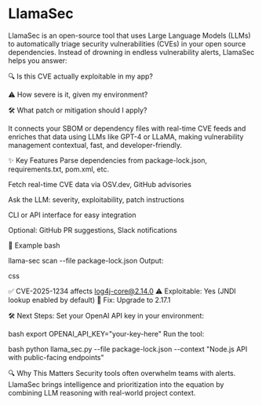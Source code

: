 # LlamaSec
LlamaSec is an open-source tool that uses Large Language Models (LLMs) to automatically triage security vulnerabilities (CVEs) in your open source dependencies.
Instead of drowning in endless vulnerability alerts, LlamaSec helps you answer:

🔍 Is this CVE actually exploitable in my app?

⚠️ How severe is it, given my environment?

🛠️ What patch or mitigation should I apply?

It connects your SBOM or dependency files with real-time CVE feeds and enriches that data using LLMs like GPT-4 or LLaMA, making vulnerability management contextual, fast, and developer-friendly.

✨ Key Features
Parse dependencies from package-lock.json, requirements.txt, pom.xml, etc.

Fetch real-time CVE data via OSV.dev, GitHub advisories

Ask the LLM: severity, exploitability, patch instructions

CLI or API interface for easy integration

Optional: GitHub PR suggestions, Slack notifications

🔧 Example
bash

llama-sec scan --file package-lock.json
Output:

css

✅ CVE-2025-1234 affects log4j-core@2.14.0
⚠️ Exploitable: Yes (JNDI lookup enabled by default)
🔧 Fix: Upgrade to 2.17.1

🛠️ Next Steps:
Set your OpenAI API key in your environment:

bash
export OPENAI_API_KEY="your-key-here"
Run the tool:

bash
python llama_sec.py --file package-lock.json --context "Node.js API with public-facing endpoints"

🔍 Why This Matters
Security tools often overwhelm teams with alerts. LlamaSec brings intelligence and prioritization into the equation by combining LLM reasoning with real-world project context.

